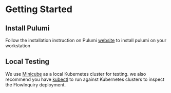 # Getting Started

## Install Pulumi

Follow the installation instruction on Pulumi [website](https://www.pulumi.com/docs/iac/download-install/) to install pulumi on your workstation

## Local Testing

We use [Minicube](https://minikube.sigs.k8s.io/docs/) as a local Kubernetes cluster for  testing. we also recommend you have [kubectl](https://kubernetes.io/docs/tasks/tools/) to run against Kubernetes clusters to inspect the FlowInquiry deployment. 